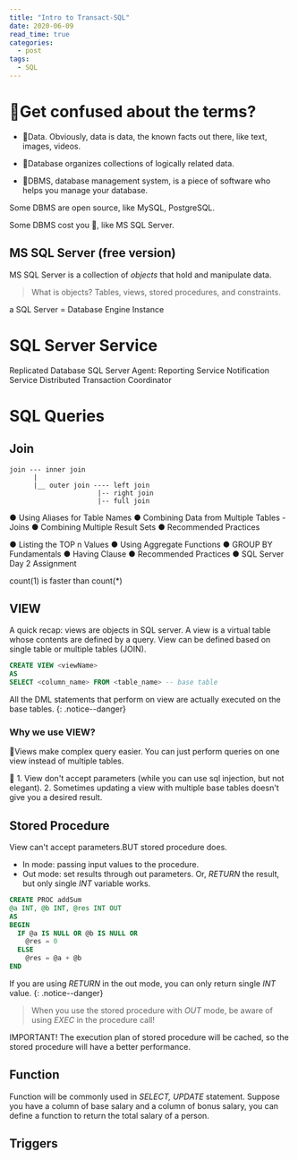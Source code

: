 ```yaml
---
title: "Intro to Transact-SQL"
date: 2020-06-09
read_time: true
categories:
  - post
tags:
  - SQL
---
```


# 🤨Get confused about the terms?
- 📌Data. Obviously, data is data, the known facts out there, like text, images, videos.

- 📌Database organizes collections of logically related data.

- 📌DBMS, database management system, is a piece of software who helps you manage your database.

<div class="notice">
  <p>Some DBMS are open source, like MySQL, PostgreSQL.</p>
  <p>Some DBMS cost you 💸, like MS SQL Server.</p>
</div>

## MS SQL Server (free version)
MS SQL Server is a collection of *objects* that hold and manipulate data.

> What is objects? Tables, views, stored procedures, and constraints.

a SQL Server = Database Engine Instance

# SQL Server Service
Replicated Database
SQL Server Agent:
Reporting Service
Notification Service
Distributed Transaction Coordinator


# SQL Queries
## Join
```
join --- inner join
      |
      |__ outer join ---- left join
                      |-- right join
                      |-- full join
```


● Using Aliases for Table Names
● Combining Data from Multiple Tables - Joins
● Combining Multiple Result Sets
● Recommended Practices

● Listing the TOP n Values
● Using Aggregate Functions
● GROUP BY Fundamentals
● Having Clause
● Recommended Practices
● SQL Server Day 2 Assignment

count(1) is faster than count(*)

## VIEW
A quick recap: views are objects in SQL server. A view is a virtual table whose contents are defined by a query. View can be defined based on single table or multiple tables (JOIN).

```SQL
CREATE VIEW <viewName>
AS
SELECT <column_name> FROM <table_name> -- base table
```

All the DML statements that perform on view are actually executed on the base tables.
{: .notice--danger}

### Why we use VIEW?

🙂Views make complex query easier. You can just perform queries on one view instead of multiple tables.

🙁 1. View don't accept parameters (while you can use sql injection, but not elegant). 2. Sometimes updating a view with multiple base tables doesn't give you a desired result.


## Stored Procedure
View can't accept parameters.BUT stored procedure does.

- In mode: passing input values to the procedure.
- Out mode: set results through out parameters. Or, *RETURN* the result, but only single *INT* variable works.

```SQL
CREATE PROC addSum
@a INT, @b INT, @res INT OUT
AS
BEGIN
  IF @a IS NULL OR @b IS NULL OR
    @res = 0
  ELSE 
    @res = @a + @b
END
```

If you are using *RETURN* in the out mode, you can only return single *INT* value.
{: .notice--danger}

> When you use the stored procedure with *OUT* mode, be aware of using *EXEC* in the procedure call!

IMPORTANT! The execution plan of stored procedure will be cached, so the stored procedure will have a better performance.

## Function
Function will be commonly used in *SELECT, UPDATE* statement. Suppose you have a column of base salary and a column of bonus salary, you can define a function to return the total salary of a person.

## Triggers
